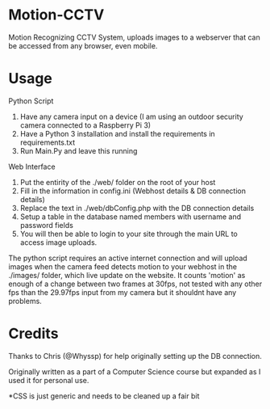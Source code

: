 # Motion-CCTV
Motion Recognizing CCTV System, uploads images to a webserver that can be accessed from any browser, even mobile.

# Usage
Python Script
1. Have any camera input on a device (I am using an outdoor security camera connected to a Raspberry Pi 3)
2. Have a Python 3 installation and install the requirements in requirements.txt
3. Run Main.Py and leave this running

Web Interface
1. Put the entirity of the ./web/ folder on the root of your host
2. Fill in the information in config.ini (Webhost details & DB connection details)
3. Replace the text in ./web/dbConfig.php with the DB connection details
4. Setup a table in the database named members with username and password fields
5. You will then be able to login to your site through the main URL to access image uploads.

The python script requires an active internet connection and will upload images when the camera feed detects motion to your webhost in the ./images/ folder, which live update on the website. It counts 'motion' as enough of a change between two frames at 30fps, not tested with any other fps than the 29.97fps input from my camera but it shouldnt have any problems.

# Credits
Thanks to Chris (@Whyssp) for help originally setting up the DB connection.  

Originally written as a part of a Computer Science course but expanded as I used it for personal use.

*CSS is just generic and needs to be cleaned up a fair bit
